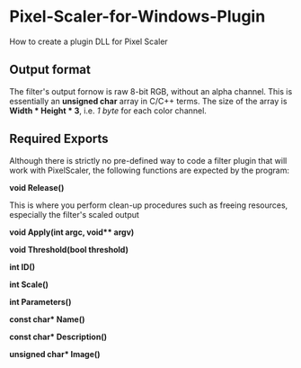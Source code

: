# Pixel-Scaler-for-Windows-Plugin
How to create a plugin DLL for Pixel Scaler

## Output format

The filter's output fornow is raw 8-bit RGB, without an alpha channel. This is essentially an __unsigned char__  array in C/C++ terms. The size of the array is __Width * Height * 3__, i.e. *1 byte* for each color channel. 

## Required Exports

Although there is strictly no pre-defined way to code a filter plugin that will work with PixelScaler, the following functions are expected by the program:

__void Release()__

This is where you perform clean-up procedures such as freeing resources, especially the filter's scaled output

__void Apply(int argc, void** argv)__

__void Threshold(bool threshold)__

__int ID()__

__int Scale()__

__int Parameters()__

__const char* Name()__

__const char* Description()__

__unsigned char* Image()__

